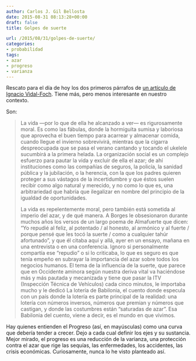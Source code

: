 ```yaml
---
author: Carlos J. Gil Bellosta
date: 2015-08-31 08:13:28+00:00
draft: false
title: Golpes de suerte

url: /2015/08/31/golpes-de-suerte/
categories:
- probabilidad
tags:
- azar
- progreso
- varianza
---
```


Rescato para el día de hoy los dos primeros párrafos de [un artículo de Ignacio Vidal-Foch](http://elpais.com/elpais/2015/07/31/opinion/1438363349_531600.html). Tiene más, pero menos interesante en nuestro contexto.

Son:



<blockquote>La vida —por lo que de ella he alcanzado a ver— es rigurosamente moral. Es como las fábulas, donde la hormiguita sumisa y laboriosa que aprovecha el buen tiempo para acarrear y almacenar comida, cuando llegue el invierno sobrevivirá, mientras que la cigarra despreocupada que se pasa el verano cantando y tocando el ukelele sucumbirá a la primera helada. La organización social es un complejo esfuerzo para pautar la vida y excluir de ella el azar; de ahí instituciones como las compañías de seguros, la policía, la sanidad pública y la jubilación, o la herencia, con la que los padres quieren proteger a sus vástagos de la incertidumbre y que éstos suelen recibir como algo natural y merecido, y no como lo que es, una arbitrariedad que habría que ilegalizar en nombre del principio de la igualdad de oportunidades.

La vida es repelentemente moral, pero también está sometida al imperio del azar, y de qué manera. A Borges le obsesionaron durante muchos años los versos de un largo poema de Almafuerte que dicen: “Yo repudié al feliz, al potentado / al honesto, al armónico y al fuerte / porque pensé que les tocó la suerte / como a cualquier tahúr afortunado”, y que él citaba aquí y allá, ayer en un ensayo, mañana en una entrevista o en una conferencia. Ignoro si personalmente compartía ese “repudio” o si lo criticaba, lo que es seguro es que tenía empeño en subrayar la importancia del azar sobre todos los negocios humanos. El tema de la influencia de la suerte, que parece que en Occidente aminora según nuestra deriva vital va haciéndose más y más pautada y mecanizada y tiene que pasar la ITV (Inspección Técnica de Vehículos) cada cinco minutos, le importaba mucho y le dedicó La lotería de Babilonia, el cuento donde especula con un país donde la lotería es parte principal de la realidad: una lotería con números inversos, números que premian y números que castigan, y donde las costumbres están “saturadas de azar”. Esa Babilonia del cuento, viene a decir, es el mundo en que vivimos.</blockquote>



Hay quienes entienden el Progreso (así, en mayúsculas) como una curva que debería tender a crecer. Dejo a cada cual definir los ejes y su sustancia. Mejor mirado, el progreso es una reducción de la varianza, una protección contra el azar que rige las sequías, las enfermedades, los accidentes, las crisis económicas. Curiosamente, nunca lo he visto planteado así.
